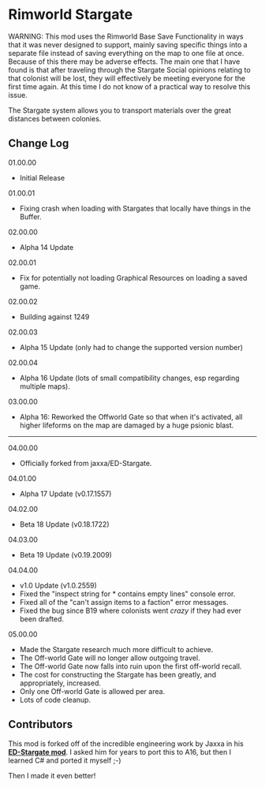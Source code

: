 # Rimworld Stargate
WARNING: This mod uses the Rimworld Base Save Functionality in ways that it was never designed to support, 
mainly saving specific things into a separate file instead of saving everything on the map to one file at 
once. Because of this there may be adverse effects. The main one that I have found is that after traveling 
through the Stargate Social opinions relating to that colonist will be lost, they will effectively be 
meeting everyone for the first time again. At this time I do not know of a practical way to resolve this issue.

The Stargate system allows you to transport materials over the great distances between colonies.

## Change Log

01.00.00
* Initial Release

01.00.01
* Fixing crash when loading with Stargates that locally have things in the Buffer.

02.00.00
* Alpha 14 Update

02.00.01
* Fix for potentially not loading Graphical Resources on loading a saved game.

02.00.02
* Building against 1249

02.00.03
* Alpha 15 Update (only had to change the supported version number)

02.00.04
* Alpha 16 Update (lots of small compatibility changes, esp regarding multiple maps).

03.00.00
* Alpha 16: Reworked the Offworld Gate so that when it's activated, all higher 
  lifeforms on the map are damaged by a huge psionic blast.

--------------------------------------------------------------------------------------

04.00.00
* Officially forked from jaxxa/ED-Stargate.

04.01.00
* Alpha 17 Update (v0.17.1557)

04.02.00
* Beta 18 Update (v0.18.1722)

04.03.00
* Beta 19 Update (v0.19.2009)

04.04.00
* v1.0 Update (v1.0.2559)
* Fixed the "inspect string for * contains empty lines" console error.
* Fixed all of the "can't assign items to a faction" error messages.
* Fixed the bug since B19 where colonists went *crazy* if they had ever been drafted.

05.00.00
* Made the Stargate research much more difficult to achieve.
* The Off-world Gate will no longer allow outgoing travel.
* The Off-world Gate now falls into ruin upon the first off-world recall.
* The cost for constructing the Stargate has been greatly, and appropriately, increased.
* Only one Off-world Gate is allowed per area.
* Lots of code cleanup.

## Contributors

This mod is forked off of the incredible engineering work by Jaxxa in his [**ED-Stargate mod**](https://github.com/jaxxa/ED-Stargate).
I asked him for years to port this to A16, but then I learned C# and ported it myself ;-)

Then I made it even better!
